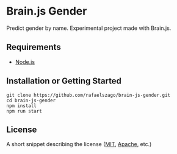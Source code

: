 # Brain.js Gender

Predict gender by name. Experimental project made with Brain.js.

## Requirements

+ [Node.js](https://nodejs.org/)

## Installation or Getting Started

	git clone https://github.com/rafaelszago/brain-js-gender.git
    cd brain-js-gender
    npm install
    npm run start


## License

A short snippet describing the license ([MIT](http://opensource.org/licenses/mit-license.php), [Apache](http://opensource.org/licenses/Apache-2.0), etc.)
